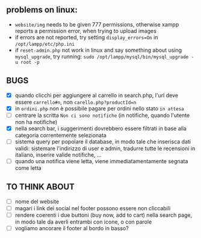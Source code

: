 ## problems on linux:
- `website/img` needs to be given 777 permissions, otherwise xampp reports a permission error, when trying to upload images
- if errors are not reported, try setting `display_errors=On` in `/opt/lampp/etc/php.ini`
- if `reset-admin.php` not work in linux and say something about using `mysql_upgrade`, try running: `sudo /opt/lampp/mysql/bin/mysql_upgrade -u root -p`

## BUGS

- [x] quando clicchi per aggiungere al carrello in search.php, l'url deve essere `carrello#n`, non `carello.php?productId=n`
- [x] in `ordini.php` non è possibile pagare per ordini nello stato `in attesa`
- [ ] centrare la scritta `Non ci sono notifiche` (in notifiche, quando l'utente non ha notifiche)
- [x] nella search bar, i suggerimenti dovrebbero essere filtrati in base alla categoria correntemente selezionata
- [ ] sistema query per popolare il database, in modo tale che inserisca dati validi: sistemare l'indirizzo di user e admin, tradurre tutte le recensioni in italiano, inserire valide notifiche, ...
- [ ] quando una notifica viene letta, viene immediatamentamente segnata come letta

## TO THINK ABOUT

- [ ] nome del website
- [ ] magari i link dei social nel footer possono essere non cliccabili
- [ ] rendere coerenti i due buttoni (buy now, add to cart) nella search page, in modo tale da averli entrambi con icone, o con parole
- [ ] vogliamo ancorare il footer al bordo in basso?
